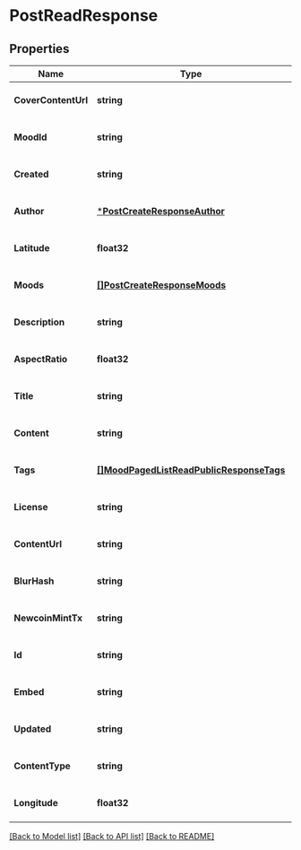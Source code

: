 # PostReadResponse

## Properties
Name | Type | Description | Notes
------------ | ------------- | ------------- | -------------
**CoverContentUrl** | **string** |  | [optional] [default to null]
**MoodId** | **string** |  | [optional] [default to null]
**Created** | **string** |  | [optional] [default to null]
**Author** | [***PostCreateResponseAuthor**](PostCreateResponse_author.md) |  | [optional] [default to null]
**Latitude** | **float32** |  | [optional] [default to null]
**Moods** | [**[]PostCreateResponseMoods**](PostCreateResponse_moods.md) |  | [optional] [default to null]
**Description** | **string** |  | [optional] [default to null]
**AspectRatio** | **float32** |  | [optional] [default to null]
**Title** | **string** |  | [optional] [default to null]
**Content** | **string** |  | [optional] [default to null]
**Tags** | [**[]MoodPagedListReadPublicResponseTags**](MoodPagedListReadPublicResponse_tags.md) |  | [optional] [default to null]
**License** | **string** |  | [optional] [default to null]
**ContentUrl** | **string** |  | [optional] [default to null]
**BlurHash** | **string** |  | [optional] [default to null]
**NewcoinMintTx** | **string** |  | [optional] [default to null]
**Id** | **string** |  | [optional] [default to null]
**Embed** | **string** |  | [optional] [default to null]
**Updated** | **string** |  | [optional] [default to null]
**ContentType** | **string** |  | [optional] [default to null]
**Longitude** | **float32** |  | [optional] [default to null]

[[Back to Model list]](../README.md#documentation-for-models) [[Back to API list]](../README.md#documentation-for-api-endpoints) [[Back to README]](../README.md)


